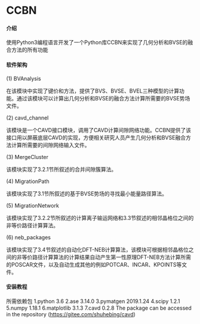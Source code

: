 # CCBN

#### 介绍

使用Python3编程语言开发了一个Python库CCBN来实现了几何分析和BVSE的融合方法的所有功能

#### 软件架构

(1)	BVAnalysis

在该模块中实现了键价和方法，提供了BVS、BVSE、BVEL三种模型的计算功能。通过该模块可以计算出几何分析和BVSE的融合方法计算所需要的BVSE势场文件。

(2)	cavd_channel

该模块是一个CAVD接口模块，调用了CAVD计算间隙网络功能。CCBN提供了该接口用以屏蔽底层CAVD的实现，方便相关研究人员产生几何分析和BVSE融合方法计算所需要的间隙网络输入文件。

(3)	MergeCluster

该模块实现了3.2.1节所叙述的合并间隙簇算法。

(4)	MigrationPath

该模块实现了3.1节所叙述的基于BVSE势场的寻找最小能量路径算法。

(5)	MigrationNetwork

该模块实现了3.2.2节所叙述的计算离子输运网络和3.3节叙述的相邻晶格位之间的非等价路径计算算法。

(6)	neb_packages

该模块实现了3.4节叙述的自动化DFT-NEB计算算法，该模块可根据相邻晶格位之间的非等价路径计算算法的计算结果自动产生第一性原理DFT-NEB方法计算所需的POSCAR文件，以及自动生成其他的例如POTCAR、INCAR、KPOINTS等文件。

#### 安装教程

  所需依赖包
  1.python 3.6
  2.ase 3.14.0
  3.pymatgen 2019.1.24
  4.scipy 1.2.1
  5.numpy 1.18.1
  6.matplotlib 3.1.3
  7.cavd 0.2.8 The package can be accessed in the repository (https://gitee.com/shuhebing/cavd)
